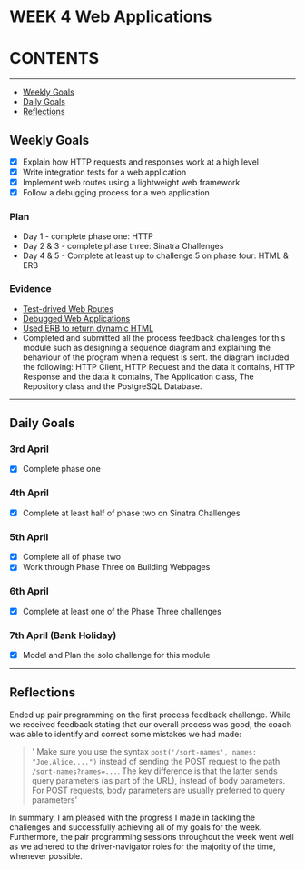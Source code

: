 # WEEK 4 Web Applications

# CONTENTS

---

* [Weekly Goals](#Weekly-Goals)
* [Daily Goals](#Daily-Goals)
* [Reflections](#Reflections)

## Weekly Goals

* [x] Explain how HTTP requests and responses work at a high level
* [x] Write integration tests for a web application
* [x] Implement web routes using a lightweight web framework
* [x] Follow a debugging process for a web application

### Plan

* Day 1 - complete phase one: HTTP
* Day 2 & 3 - complete phase three: Sinatra Challenges
* Day 4 & 5 - Complete at least up to challenge 5 on phase four: HTML & ERB

### Evidence

* [Test-drived Web Routes](https://github.com/maddc0de/music-library)
* [Debugged Web Applications](https://github.com/maddc0de/web-applications/tree/main/projects_to_debug)
* [Used ERB to return dynamic HTML](https://github.com/maddc0de/music-library-database-app)
* Completed and submitted all the process feedback challenges for this module such as designing a sequence diagram and explaining the behaviour of the program when a request is sent. the diagram included the following: HTTP Client, HTTP Request and the data it contains, HTTP Response and the data it contains, The Application class, The Repository class and the PostgreSQL Database.

---

## Daily Goals

### 3rd April

* [x] Complete phase one

### 4th April

* [x] Complete at least half of phase two on Sinatra Challenges

### 5th April

* [x] Complete all of phase two
* [x] Work through Phase Three on Building Webpages

### 6th April

* [x] Complete at least one of the Phase Three challenges

### 7th April (Bank Holiday)

* [x] Model and Plan the solo challenge for this module

---

## Reflections

Ended up pair programming on the first process feedback challenge. While we received feedback stating that our overall process was good, the coach was able to identify and correct some mistakes we had made:

>' Make sure you use the syntax `post('/sort-names', names: "Joe,Alice,...")` instead of sending the POST request to the path `/sort-names?names=...`. The key difference is that the latter sends query parameters (as part of the URL), instead of body parameters. For POST requests, body parameters are usually preferred to query parameters'

In summary, I am pleased with the progress I made in tackling the challenges and successfully achieving all of my goals for the week. Furthermore, the pair programming sessions throughout the week went well as we adhered to the driver-navigator roles for the majority of the time, whenever possible.